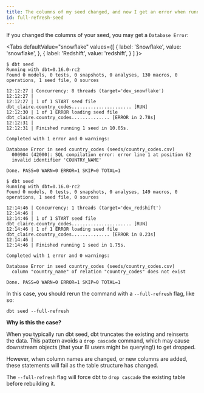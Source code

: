 ```yaml
---
title: The columns of my seed changed, and now I get an error when running the `seed` command, what should I do?
id: full-refresh-seed
---
```

If you changed the columns of your seed, you may get a `Database Error`:

<Tabs
  defaultValue="snowflake"
  values={[
    { label: 'Snowflake', value: 'snowflake', },
    { label: 'Redshift', value: 'redshift', }
  ]
}>
<TabItem value="snowflake">

```
$ dbt seed
Running with dbt=0.16.0-rc2
Found 0 models, 0 tests, 0 snapshots, 0 analyses, 130 macros, 0 operations, 1 seed file, 0 sources

12:12:27 | Concurrency: 8 threads (target='dev_snowflake')
12:12:27 |
12:12:27 | 1 of 1 START seed file dbt_claire.country_codes...................... [RUN]
12:12:30 | 1 of 1 ERROR loading seed file dbt_claire.country_codes.............. [ERROR in 2.78s]
12:12:31 |
12:12:31 | Finished running 1 seed in 10.05s.

Completed with 1 error and 0 warnings:

Database Error in seed country_codes (seeds/country_codes.csv)
  000904 (42000): SQL compilation error: error line 1 at position 62
  invalid identifier 'COUNTRY_NAME'

Done. PASS=0 WARN=0 ERROR=1 SKIP=0 TOTAL=1

```

</TabItem>
<TabItem value="redshift">

```
$ dbt seed
Running with dbt=0.16.0-rc2
Found 0 models, 0 tests, 0 snapshots, 0 analyses, 149 macros, 0 operations, 1 seed file, 0 sources

12:14:46 | Concurrency: 1 threads (target='dev_redshift')
12:14:46 |
12:14:46 | 1 of 1 START seed file dbt_claire.country_codes...................... [RUN]
12:14:46 | 1 of 1 ERROR loading seed file dbt_claire.country_codes.............. [ERROR in 0.23s]
12:14:46 |
12:14:46 | Finished running 1 seed in 1.75s.

Completed with 1 error and 0 warnings:

Database Error in seed country_codes (seeds/country_codes.csv)
  column "country_name" of relation "country_codes" does not exist

Done. PASS=0 WARN=0 ERROR=1 SKIP=0 TOTAL=1
```

</TabItem>

</Tabs>

In this case, you should rerun the command with a `--full-refresh` flag, like so:
```
dbt seed --full-refresh
```

**Why is this the case?**

When you typically run dbt seed, dbt truncates the existing <Term id="table" /> and reinserts the data. This pattern avoids a `drop cascade` command, which may cause downstream objects (that your BI users might be querying!) to get dropped.

However, when column names are changed, or new columns are added, these statements will fail as the table structure has changed.

The `--full-refresh` flag will force dbt to `drop cascade` the existing table before rebuilding it.
